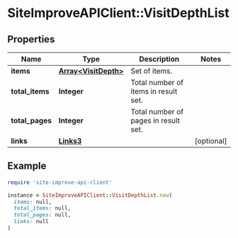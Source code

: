 # SiteImproveAPIClient::VisitDepthList

## Properties

| Name | Type | Description | Notes |
| ---- | ---- | ----------- | ----- |
| **items** | [**Array&lt;VisitDepth&gt;**](VisitDepth.md) | Set of items. |  |
| **total_items** | **Integer** | Total number of items in result set. |  |
| **total_pages** | **Integer** | Total number of pages in result set. |  |
| **links** | [**Links3**](Links3.md) |  | [optional] |

## Example

```ruby
require 'site-improve-api-client'

instance = SiteImproveAPIClient::VisitDepthList.new(
  items: null,
  total_items: null,
  total_pages: null,
  links: null
)
```

